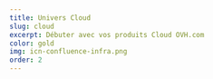 ```yaml
---
title: Univers Cloud
slug: cloud
excerpt: Débuter avec vos produits Cloud OVH.com
color: gold
img: icn-confluence-infra.png
order: 2
---
```

